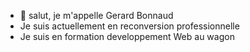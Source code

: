 - 👋 salut, je m'appelle Gerard Bonnaud
- Je suis actuellement en reconversion professionnelle
- Je suis en formation developpement Web au wagon

<!---
Gerard-Bonnaud/Gerard-Bonnaud is a ✨ special ✨ repository because its `README.md` (this file) appears on your GitHub profile.
You can click the Preview link to take a look at your changes.
--->
